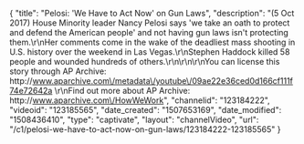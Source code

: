 {
    "title": "Pelosi: 'We Have to Act Now' on Gun Laws",
    "description": "(5 Oct 2017) House Minority leader Nancy Pelosi says 'we take an oath to protect and defend the American people' and not having gun laws isn't protecting them.\r\nHer comments come in the wake of the deadliest mass shooting in U.S. history over the weekend in Las Vegas.\r\nStephen Haddock killed 58 people and wounded hundreds of others.\r\n\r\n\r\nYou can license this story through AP Archive: http:\/\/www.aparchive.com\/metadata\/youtube\/09ae22e36ced0d166cf111f74e72642a \r\nFind out more about AP Archive: http:\/\/www.aparchive.com\/HowWeWork",
    "channelid": "123184222",
    "videoid": "123185565",
    "date_created": "1507653169",
    "date_modified": "1508436410",
    "type": "captivate",
    "layout": "channelVideo",
    "url": "\/c1\/pelosi-we-have-to-act-now-on-gun-laws\/123184222-123185565"
}